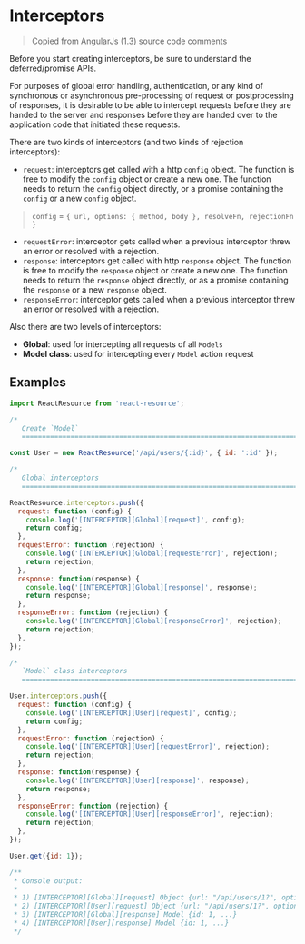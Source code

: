 # Interceptors

> Copied from AngularJs (1.3) source code comments

Before you start creating interceptors, be sure to understand the deferred/promise APIs.

For purposes of global error handling, authentication, or any kind of synchronous or
asynchronous pre-processing of request or postprocessing of responses, it is desirable to be
able to intercept requests before they are handed to the server and
responses before they are handed over to the application code that
initiated these requests.

There are two kinds of interceptors (and two kinds of rejection interceptors):

* `request`: interceptors get called with a http `config` object. The function is free to
  modify the `config` object or create a new one. The function needs to return the `config`
  object directly, or a promise containing the `config` or a new `config` object.
> `config` = `{ url, options: { method, body }, resolveFn, rejectionFn }`
* `requestError`: interceptor gets called when a previous interceptor threw an error or
  resolved with a rejection.
* `response`: interceptors get called with http `response` object. The function is free to
  modify the `response` object or create a new one. The function needs to return the `response`
  object directly, or as a promise containing the `response` or a new `response` object.
* `responseError`: interceptor gets called when a previous interceptor threw an error or
  resolved with a rejection.

Also there are two levels of interceptors:

* __Global__: used for intercepting all requests of all `Models`
* __Model class__: used for intercepting every `Model` action request

## Examples

```jsx
import ReactResource from 'react-resource';

/* 
   Create `Model`
   ========================================================================== */

const User = new ReactResource('/api/users/{:id}', { id: ':id' });

/* 
   Global interceptors
   ========================================================================== */

ReactResource.interceptors.push({
  request: function (config) {
    console.log('[INTERCEPTOR][Global][request]', config);
    return config;
  },
  requestError: function (rejection) {
    console.log('[INTERCEPTOR][Global][requestError]', rejection);
    return rejection;
  },
  response: function(response) {
    console.log('[INTERCEPTOR][Global][response]', response);
    return response;
  },
  responseError: function (rejection) {
    console.log('[INTERCEPTOR][Global][responseError]', rejection);
    return rejection;
  },
});

/* 
   `Model` class interceptors
   ========================================================================== */

User.interceptors.push({
  request: function (config) {
    console.log('[INTERCEPTOR][User][request]', config);
    return config;
  },
  requestError: function (rejection) {
    console.log('[INTERCEPTOR][User][requestError]', rejection);
    return rejection;
  },
  response: function(response) {
    console.log('[INTERCEPTOR][User][response]', response);
    return response;
  },
  responseError: function (rejection) {
    console.log('[INTERCEPTOR][User][responseError]', rejection);
    return rejection;
  },
});

User.get({id: 1});

/**
 * Console output:
 *
 * 1) [INTERCEPTOR][Global][request] Object {url: "/api/users/1?", options: {method: "get"}, resolveFn: undefined, rejectionFn: undefined}
 * 2) [INTERCEPTOR][User][request] Object {url: "/api/users/1?", options: {method: "get"}, resolveFn: undefined, rejectionFn: undefined}
 * 3) [INTERCEPTOR][Global][response] Model {id: 1, ...}
 * 4) [INTERCEPTOR][User][response] Model {id: 1, ...}
 */

```
